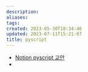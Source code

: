 ```yaml
---
description:
aliases: 
tags: 
created: 2023-05-30T10:34:46
updated: 2023-07-11T15:21:07
title: pyscript
---
```

- [Notion pyscript 교안](https://paullabworkspace.notion.site/PyScript-537f89da75654273822767f9767c66fe)
- 